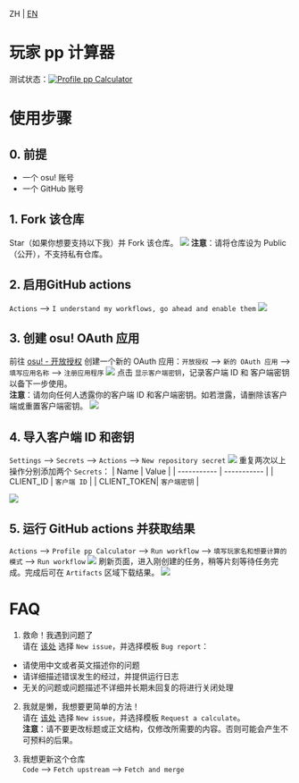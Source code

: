 ZH | [EN](README_EN.md)
# 玩家 pp 计算器
测试状态：[![Profile pp Calculator](https://github.com/ohmykreee/actions-profile-pp-calculator/actions/workflows/caculator.yaml/badge.svg)](https://github.com/ohmykreee/actions-profile-pp-calculator/actions/workflows/caculator.yaml)

# 使用步骤
## 0. 前提
- 一个 osu! 账号
- 一个 GitHub 账号

## 1. Fork 该仓库
Star（如果你想要支持以下我）并 Fork 该仓库。
![](screenshot/actions-01.jpg)
**注意**：请将仓库设为 Public （公开），不支持私有仓库。

## 2. 启用GitHub actions
`Actions` --> `I understand my workflows, go ahead and enable them`
![](screenshot/actions-02.jpg)

## 3. 创建 osu! OAuth 应用
前往 [osu! - 开放授权](https://osu.ppy.sh/home/account/edit#new-oauth-application) 创建一个新的 OAuth 应用：`开放授权` --> `新的 OAuth 应用` --> `填写应用名称` --> `注册应用程序`
![](screenshot/osu-01.jpg)
点击 `显示客户端密钥`，记录客户端 ID 和 客户端密钥以备下一步使用。   
**注意**：请勿向任何人透露你的客户端 ID 和客户端密钥。如若泄露，请删除该客户端或重置客户端密钥。
![](screenshot/osu-02.jpg)

## 4. 导入客户端 ID 和密钥
`Settings` --> `Secrets` --> `Actions` --> `New repository secret`
![](screenshot/actions-03.jpg)
重复两次以上操作分别添加两个 `Secrets`：
| Name        | Value       |
| ----------- | ----------- |
| CLIENT_ID   | `客户端 ID`  |
| CLIENT_TOKEN| `客户端密钥` |

![](screenshot/actions-04.jpg)

## 5. 运行 GitHub actions 并获取结果
`Actions` --> `Profile pp Calculator` --> `Run workflow` --> `填写玩家名和想要计算的模式` --> `Run workflow`
![](screenshot/actions-05.jpg)
刷新页面，进入刚创建的任务，稍等片刻等待任务完成。完成后可在 `Artifacts` 区域下载结果。
![](screenshot/actions-06.jpg)

# FAQ
1. 救命！我遇到问题了   
请在 [该处](https://github.com/ohmykreee/actions-profile-pp-calculator/issues) 选择 `New issue`，并选择模板 `Bug report`：
- 请使用中文或者英文描述你的问题
- 请详细描述错误发生的经过，并提供运行日志
- 无关的问题或问题描述不详细并长期未回复的将进行关闭处理

2. 我就是懒，我想要更简单的方法！   
请在 [该处](https://github.com/ohmykreee/actions-profile-pp-calculator/issues) 选择 `New issue`，并选择模板 `Request a calculate`。   
**注意**：请不要更改标题或正文结构，仅修改所需要的内容。否则可能会产生不可预料的后果。

3. 我想更新这个仓库   
`Code` --> `Fetch upstream` --> `Fetch and merge`